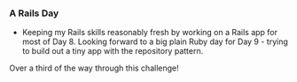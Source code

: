 ### A Rails Day

- Keeping my Rails skills reasonably fresh by working on a Rails app for most of Day 8. Looking forward to a big plain Ruby day for Day 9 - trying to build out a tiny app with the repository pattern.

Over a third of the way through this challenge!

